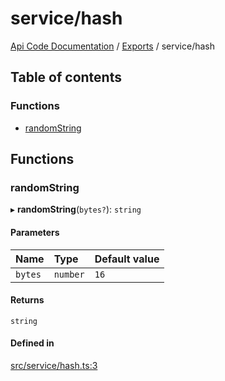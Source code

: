 # service/hash
 
[Api Code Documentation](../README.md) / [Exports](../modules.md) / service/hash

## Table of contents

### Functions

- [randomString](service_hash.md#randomstring)

## Functions

### randomString

▸ **randomString**(`bytes?`): `string`

#### Parameters

| Name | Type | Default value |
| :------ | :------ | :------ |
| `bytes` | `number` | `16` |

#### Returns

`string`

#### Defined in

[src/service/hash.ts:3](https://github.com/openkfw/TruBudget/blob/1602d8b/api/src/service/hash.ts#L3)
